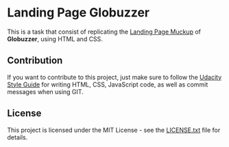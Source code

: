# Landing Page Globuzzer

This is a task that consist of replicating the [Landing Page Muckup](https://github.com/Dianac182/brochures-task-globuzzer/blob/master/1%20LANDING%20PAGE.jpg) of **Globuzzer**, using HTML and CSS.

## Contribution

If you want to contribute to this project, just make sure to follow the [Udacity Style Guide](http://udacity.github.io/frontend-nanodegree-styleguide/index.html) for writing HTML, CSS, JavaScript code, as well as commit messages when using GIT.

## License

This project is licensed under the MIT License - see the [LICENSE.txt](https://github.com/Dianac182/brochures-task-globuzzer/blob/master/LICENSE.txt) file for details.